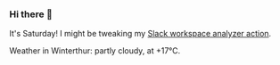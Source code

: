 ### Hi there :wave:

It's Saturday! I might be tweaking my [Slack workspace analyzer action](https://github.com/bewuethr/slack-analyzer).

Weather in Winterthur: partly cloudy, at +17°C.
